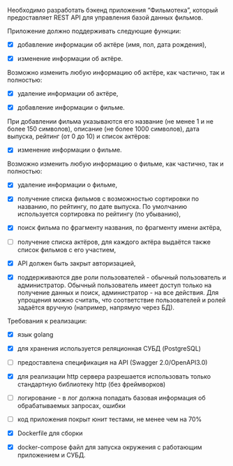 Необходимо разработать бэкенд приложения “Фильмотека”, который предоставляет REST API для управления базой данных фильмов.

Приложение должно поддерживать следующие функции:

- [X] добавление информации об актёре (имя, пол, дата рождения),

- [X] изменение информации об актёре.

Возможно изменить любую информацию об актёре, как частично, так и полностью:

- [X] удаление информации об актёре,

- [X] добавление информации о фильме.

При добавлении фильма указываются его название (не менее 1 и не более 150 символов), описание (не более 1000 символов), дата выпуска, рейтинг (от 0 до 10) и список актёров:

- [X] изменение информации о фильме.

Возможно изменить любую информацию о фильме, как частично, так и полностью:

- [X] удаление информации о фильме,

- [X] получение списка фильмов с возможностью сортировки по названию, по рейтингу, по дате выпуска. По умолчанию используется сортировка по рейтингу (по убыванию),

- [X] поиск фильма по фрагменту названия, по фрагменту имени актёра,

- [ ] получение списка актёров, для каждого актёра выдаётся также список фильмов с его участием,

- [X] API должен быть закрыт авторизацией,

- [X] поддерживаются две роли пользователей - обычный пользователь и администратор. Обычный пользователь имеет доступ только на получение данных и поиск, администратор - на все действия. Для упрощения можно считать, что соответствие пользователей и ролей задаётся вручную (например, напрямую через БД).

Требования к реализации:

- [X] язык golang

- [X] для хранения используется реляционная СУБД (PostgreSQL)

- [ ] предоставлена спецификация на API (Swagger 2.0/OpenAPI3.0)

- [X] для реализации http сервера разрешается использовать только стандартную библиотеку http (без фреймворков)

- [ ] логирование - в лог должна попадать базовая информация об обрабатываемых запросах, ошибки

- [ ] код приложения покрыт юнит тестами, не менее чем на 70%

- [X] Dockerfile для сборки

- [X] docker-compose файл для запуска окружения с работающим приложением и СУБД.
